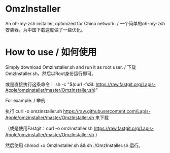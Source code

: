 # OmzInstaller
An oh-my-zsh installer, optimized for China network. / 一个简单的oh-my-zsh安装器，为中国下载速度做了一些优化。

# How to use / 如何使用
Simply download OmzInstaller.sh and run it as root user. / 下载OmzInstaller.sh，然后以Root身份运行即可。

或是直接执行这条命令： sh -c "$(curl -fsSL https://raw.fastgit.org/Lapis-Apple/omzinstaller/master/OmzInstaller.sh)"

For example: / 举例:

执行 curl -o omzinstaller.sh https://raw.githubusercontent.com/Lapis-Apple/omzinstaller/master/OmzInstaller.sh 来下载

（或是使用Fastgit：curl -o omzinstaller.sh https://raw.fastgit.org/Lapis-Apple/omzinstaller/master/OmzInstaller.sh ）

然后使用 chmod +x OmzInstaller.sh && sh ./OmzInstaller.sh 运行。
